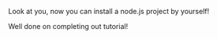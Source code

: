 Look at you, now you can install a node.js project by yourself!

Well done on completing out tutorial!